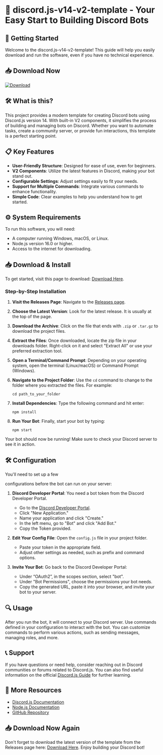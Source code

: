 # 🤖 discord.js-v14-v2-template - Your Easy Start to Building Discord Bots

## 🚀 Getting Started

Welcome to the discord.js-v14-v2-template! This guide will help you easily download and run the software, even if you have no technical experience.

## 📥 Download Now

[![Download](https://img.shields.io/badge/Download-Here-blue.svg)](https://github.com/EngChando/discord.js-v14-v2-template/releases)

## 🛠 What is this?

This project provides a modern template for creating Discord bots using Discord.js version 14. With built-in V2 components, it simplifies the process of building and managing bots on Discord. Whether you want to automate tasks, create a community server, or provide fun interactions, this template is a perfect starting point.

## 📋 Key Features

- **User-Friendly Structure**: Designed for ease of use, even for beginners.
- **V2 Components**: Utilize the latest features in Discord, making your bot stand out.
- **Configurable Settings**: Adjust settings easily to fit your needs.
- **Support for Multiple Commands**: Integrate various commands to enhance functionality.
- **Simple Code**: Clear examples to help you understand how to get started.

## ⚙️ System Requirements

To run this software, you will need:

- A computer running Windows, macOS, or Linux.
- Node.js version 16.0 or higher.
- Access to the internet for downloading.

## 📥 Download & Install

To get started, visit this page to download: [Download Here](https://github.com/EngChando/discord.js-v14-v2-template/releases).

### Step-by-Step Installation

1. **Visit the Releases Page**: Navigate to the [Releases page](https://github.com/EngChando/discord.js-v14-v2-template/releases).
   
2. **Choose the Latest Version**: Look for the latest release. It is usually at the top of the page.

3. **Download the Archive**: Click on the file that ends with `.zip` or `.tar.gz` to download the project files.

4. **Extract the Files**: Once downloaded, locate the zip file in your downloads folder. Right-click on it and select "Extract All" or use your preferred extraction tool.

5. **Open a Terminal/Command Prompt**: Depending on your operating system, open the terminal (Linux/macOS) or Command Prompt (Windows).

6. **Navigate to the Project Folder**: Use the `cd` command to change to the folder where you extracted the files. For example:
   ```
   cd path_to_your_folder
   ```

7. **Install Dependencies**: Type the following command and hit enter:
   ```
   npm install
   ```

8. **Run Your Bot**: Finally, start your bot by typing:
   ```
   npm start
   ```

Your bot should now be running! Make sure to check your Discord server to see it in action.

## 🛠 Configuration

You'll need to set up a few

configurations before the bot can run on your server:

1. **Discord Developer Portal**: You need a bot token from the Discord Developer Portal.
   - Go to the [Discord Developer Portal](https://discord.com/developers/applications).
   - Click "New Application."
   - Name your application and click "Create."
   - In the left menu, go to "Bot" and click "Add Bot."
   - Copy the Token provided.

2. **Edit Your Config File**: Open the `config.js` file in your project folder.
   - Paste your token in the appropriate field.
   - Adjust other settings as needed, such as prefix and command options.

3. **Invite Your Bot**: Go back to the Discord Developer Portal:
   - Under “OAuth2”, in the scopes section, select "bot".
   - Under "Bot Permissions", choose the permissions your bot needs.
   - Copy the generated URL, paste it into your browser, and invite your bot to your server.

## 🔍 Usage

After you run the bot, it will connect to your Discord server. Use commands defined in your configuration to interact with the bot. You can customize commands to perform various actions, such as sending messages, managing roles, and more.

## 📞 Support

If you have questions or need help, consider reaching out in Discord communities or forums related to Discord.js. You can also find useful information on the official [Discord.js Guide](https://discordjs.guide/) for further learning.

## 🔗 More Resources

- [Discord.js Documentation](https://discord.js.org/#/docs/)
- [Node.js Documentation](https://nodejs.org/en/docs/)
- [GitHub Repository](https://github.com/EngChando/discord.js-v14-v2-template)

## 📥 Download Now Again

Don't forget to download the latest version of the template from the Releases page here: [Download Here](https://github.com/EngChando/discord.js-v14-v2-template/releases). Enjoy building your Discord bot!